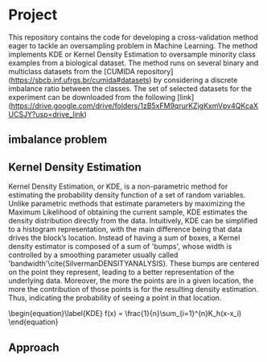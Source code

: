 # Project
This repository contains the code for developing a cross-validation method eager to tackle an oversampling problem in Machine Learning. The method implements KDE or Kernel Density Estimation to oversample minority class examples
from a biological dataset.
The method runs on several binary and multiclass datasets from the [CUMIDA repository] (https://sbcb.inf.ufrgs.br/cumida#datasets) by considering a discrete imbalance ratio between the classes. The set of selected datasets for the experiment can be downloaded from the following [link] (https://drive.google.com/drive/folders/1zB5xFM9qrurKZjgKxmVpv4QKcaXUCSJY?usp=drive_link)

## imbalance problem

## Kernel Density Estimation
Kernel Density Estimation, or KDE, is a non-parametric method for estimating the probability density function of a set of random variables. Unlike parametric methods that estimate parameters by maximizing the Maximum Likelihood of obtaining the current sample, KDE estimates the density distribution directly from the data. Intuitively, KDE can be simplified to a histogram representation, with the main difference being that data drives the block’s location. Instead of having a sum of boxes, a Kernel density estimator is composed of a sum of 'bumps', whose width is controlled by a smoothing parameter usually called 'bandwidth'\cite{SilvermanDENSITYANALYSIS}. These bumps are centered on the point they represent, leading to a better representation of the underlying data. Moreover, the more the points are in a given location, the more the contribution of those points is for the resulting density estimation. Thus, indicating the probability of seeing a point in that location.

\begin{equation}\label{KDE}
    f(x) = \frac{1}{n}\sum_{i=1}^{n}K_h(x-x_i)
\end{equation}

## Approach



